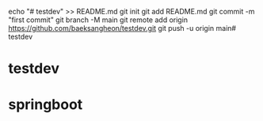 echo "# testdev" >> README.md
git init
git add README.md
git commit -m "first commit"
git branch -M main
git remote add origin https://github.com/baeksangheon/testdev.git
git push -u origin main# testdev
# testdev
# springboot
